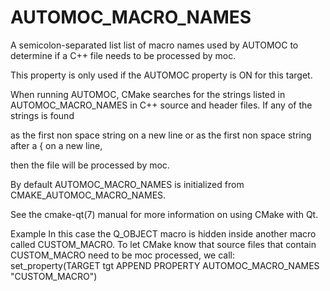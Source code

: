   

# AUTOMOC_MACRO_NAMES  
A semicolon-separated list list of macro names used by
AUTOMOC to determine if a C++ file needs to be processed by moc.  

This property is only used if the AUTOMOC property is ON
for this target.  

When running AUTOMOC, CMake searches for the strings listed in
AUTOMOC_MACRO_NAMES in C++ source and header files.
If any of the strings is found  


as the first non space string on a new line or
as the first non space string after a { on a new line,
  

then the file will be processed by moc.  

By default AUTOMOC_MACRO_NAMES is initialized from
CMAKE_AUTOMOC_MACRO_NAMES.  

See the cmake-qt(7) manual for more information on using CMake
with Qt.  


Example
In this case the Q_OBJECT macro is hidden inside another macro
called CUSTOM_MACRO.  To let CMake know that source files that contain
CUSTOM_MACRO need to be moc processed, we call:
set_property(TARGET tgt APPEND PROPERTY AUTOMOC_MACRO_NAMES "CUSTOM_MACRO")


  

